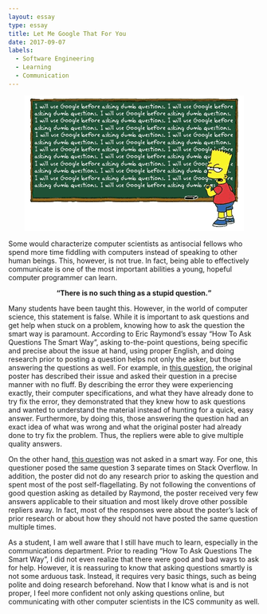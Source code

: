 ```yaml
---
layout: essay
type: essay
title: Let Me Google That For You
date: 2017-09-07
labels:
  - Software Engineering
  - Learning
  - Communication
---
```


<center><img src="../images/bart.gif"></center>

Some would characterize computer scientists as antisocial fellows who spend more time fiddling with computers instead of speaking to other human beings. This, however, is not true. In fact, being able to effectively communicate is one of the most important abilities a young, hopeful computer programmer can learn. 
<b><center><q>There is no such thing as a stupid question.</q></center></b>

Many students have been taught this. However, in the world of computer science, this statement is false. While it is important to ask questions and get help when stuck on a problem, knowing how to ask the question the smart way is paramount. According to Eric Raymond’s essay “How To Ask Questions The Smart Way”, asking to-the-point questions, being specific and precise about the issue at hand, using proper English, and doing research prior to posting a question helps not only the asker, but those answering the questions as well. For example, in <a href="https://stackoverflow.com/questions/26355645/error-in-launching-avd-with-amd-processor">this question</a>, the original poster has described their issue and asked their question in a precise manner with no fluff. By describing the error they were experiencing exactly, their computer specifications, and what they have already done to try fix the error, they demonstrated that they knew how to ask questions and wanted to understand the material instead of hunting for a quick, easy answer. Furthermore, by doing this, those answering the question had an exact idea of what was wrong and what the original poster had already done to try fix the problem. Thus, the repliers were able to give multiple quality answers.

On the other hand, <a href="https://stackoverflow.com/questions/12155470/date-picker-noob"> this question</a> was not asked in a smart way. For one, this questioner posed the same question 3 separate times on Stack Overflow. In addition, the poster did not do any research prior to asking the question and spent most of the post self-flagellating. By not following the conventions of good question asking as detailed by Raymond, the poster received very few answers applicable to their situation and most likely drove other possible repliers away. In fact, most of the responses were about the poster’s lack of prior research or about how they should not have posted the same question multiple times. 

As a student, I am well aware that I still have much to learn, especially in the communications department. Prior to reading “How To Ask Questions The Smart Way”, I did not even realize that there were good and bad ways to ask for help. However, it is reassuring to know that asking questions smartly is not some arduous task. Instead, it requires very basic things, such as being polite and doing research beforehand. Now that I know what is and is not proper, I feel more confident not only asking questions online, but communicating with other computer scientists in the ICS community as well. 
